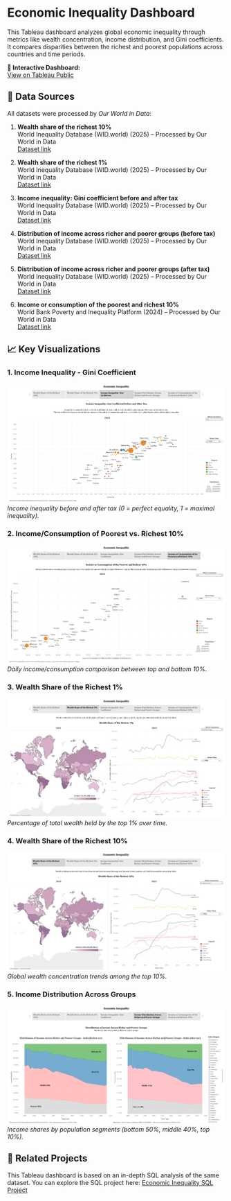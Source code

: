 # Economic Inequality Dashboard

This Tableau dashboard analyzes global economic inequality through metrics like wealth concentration, income distribution, and Gini coefficients. It compares disparities between the richest and poorest populations across countries and time periods.

**🔗 Interactive Dashboard:**  
[View on Tableau Public](https://public.tableau.com/app/profile/yugandhara.yeolekar/viz/EconomicInequality/EconomicInequality)

## 📂 Data Sources

All datasets were processed by *Our World in Data*:  

1. **Wealth share of the richest 10%**  
   World Inequality Database (WID.world) (2025) – Processed by Our World in Data  
   [Dataset link](https://ourworldindata.org/grapher/wealth-share-richest-10-percent)

2. **Wealth share of the richest 1%**  
   World Inequality Database (WID.world) (2025) – Processed by Our World in Data  
   [Dataset link](https://ourworldindata.org/grapher/wealth-share-richest-1-percent)

3. **Income inequality: Gini coefficient before and after tax**  
   World Inequality Database (WID.world) (2025) – Processed by Our World in Data  
   [Dataset link](https://ourworldindata.org/grapher/income-share-distribution-after-tax-wid)

4. **Distribution of income across richer and poorer groups (before tax)**  
   World Inequality Database (WID.world) (2025) – Processed by Our World in Data  
   [Dataset link](https://ourworldindata.org/grapher/income-share-distribution-before-tax-wid)

5. **Distribution of income across richer and poorer groups (after tax)**  
   World Inequality Database (WID.world) (2025) – Processed by Our World in Data  
   [Dataset link](https://ourworldindata.org/grapher/income-share-distribution-after-tax-wid)

6. **Income or consumption of the poorest and richest 10%**  
   World Bank Poverty and Inequality Platform (2024) – Processed by Our World in Data  
   [Dataset link](https://ourworldindata.org/grapher/daily-income-of-the-poorest-and-richest-decile)

## 📈 Key Visualizations

### 1. Income Inequality - Gini Coefficient  
![Income Inequality - Gini Coefficient](Images/Income_Inequality_Gini_Coefficient.png)  
*Income inequality before and after tax (0 = perfect equality, 1 = maximal inequality).*

### 2. Income/Consumption of Poorest vs. Richest 10%  
![Income or Consumption of the Poorest and Richest 10%](Images/Income_or_Consumption_of_the_Poorest_and_Richest_10.png)  
*Daily income/consumption comparison between top and bottom 10%.*

### 3. Wealth Share of the Richest 1%  
![Wealth Share of the Richest 1%](Images/Wealth_Share_of_the_Richest_1.png)  
*Percentage of total wealth held by the top 1% over time.*

### 4. Wealth Share of the Richest 10%  
![Wealth Share of the Richest 10%](Images/Wealth_Share_of_the_Richest_10.png)  
*Global wealth concentration trends among the top 10%.*

### 5. Income Distribution Across Groups  
![Distribution of Income Across Richer and Poorer Groups - India](Images/Distribution_of_Income_Across_Richer_and_Poorer_Groups_India.png)  
*Income shares by population segments (bottom 50%, middle 40%, top 10%).*

## 🔗 Related Projects

This Tableau dashboard is based on an in-depth SQL analysis of the same dataset. You can explore the SQL project here:
[Economic Inequality SQL Project](https://github.com/Yugandhara-Yeolekar/Economic-Inequality-SQL)
